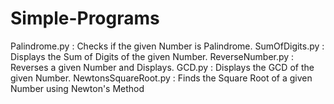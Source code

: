 # Simple-Programs

Palindrome.py : Checks if the given Number is Palindrome.
SumOfDigits.py : Displays the Sum of Digits of the given Number.
ReverseNumber.py : Reverses a given Number and Displays.
GCD.py : Displays the GCD of the given Number.
NewtonsSquareRoot.py : Finds the Square Root of a given Number using Newton's Method
